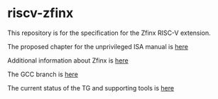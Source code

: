 # riscv-zfinx

This repository is for the specification for the Zfinx RISC-V extension.

The proposed chapter for the unprivileged ISA manual is [here](https://github.com/riscv/riscv-zfinx/blob/master/zfinx-spec-20210511-0.41.pdf)

Additional information about Zfinx is [here](https://github.com/riscv/riscv-zfinx/blob/master/Zfinx_ISA_spec_addendum.adoc)

The GCC branch is [here](https://github.com/pz9115/riscv-binutils-gdb/commit/bc7715694e2b97ba55791e8ef7409377bd7fb1f)

The current status of the TG and supporting tools is [here](https://wiki.riscv.org/display/TECH/Zfinx+TG)


